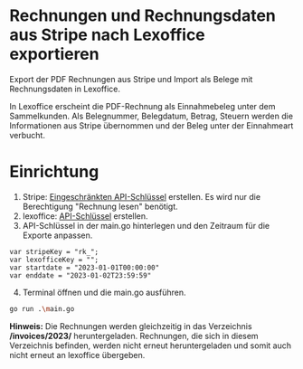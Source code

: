 # Rechnungen und Rechnungsdaten aus Stripe nach Lexoffice exportieren
 
Export der PDF Rechnungen aus Stripe und Import als Belege mit Rechnungsdaten in Lexoffice.

In Lexoffice erscheint die PDF-Rechnung als Einnahmebeleg unter dem Sammelkunden. Als Belegnummer, Belegdatum, Betrag, Steuern werden die Informationen aus Stripe übernommen und der Beleg unter der Einnahmeart verbucht.

# Einrichtung

1. Stripe: [Eingeschränkten API-Schlüssel](https://dashboard.stripe.com/apikeys/create) erstellen. Es wird nur die Berechtigung "Rechnung lesen" benötigt.
2. lexoffice: [API-Schlüssel](https://app.lexoffice.de/addons/public-api) erstellen.
3. API-Schlüssel in der main.go hinterlegen und den Zeitraum für die Exporte anpassen.
```golang
var stripeKey = "rk_";
var lexofficeKey = "";
var startdate = "2023-01-01T00:00:00"
var enddate = "2023-01-02T23:59:59"
```
4. Terminal öffnen und die main.go ausführen.
```bash
go run .\main.go
```

**Hinweis:** Die Rechnungen werden gleichzeitig in das Verzeichnis **/invoices/2023/** heruntergeladen. Rechnungen, die sich in diesem Verzeichnis befinden, werden nicht erneut heruntergeladen und somit auch nicht erneut an lexoffice übergeben.